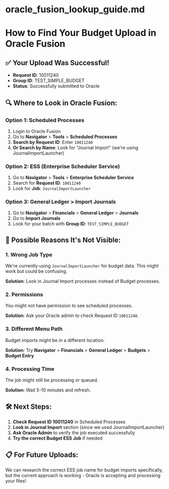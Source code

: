# oracle_fusion_lookup_guide.md
# How to Find Your Budget Upload in Oracle Fusion

## ✅ Your Upload Was Successful!
- **Request ID**: 10011240  
- **Group ID**: TEST_SIMPLE_BUDGET
- **Status**: Successfully submitted to Oracle

## 🔍 Where to Look in Oracle Fusion:

### Option 1: Scheduled Processes
1. Login to Oracle Fusion
2. Go to **Navigator** > **Tools** > **Scheduled Processes**
3. **Search by Request ID**: Enter `10011240`
4. **Or Search by Name**: Look for "Journal Import" (we're using JournalImportLauncher)

### Option 2: ESS (Enterprise Scheduler Service)
1. Go to **Navigator** > **Tools** > **Enterprise Scheduler Service**  
2. Search for **Request ID**: `10011240`
3. Look for **Job**: `JournalImportLauncher`

### Option 3: General Ledger > Import Journals
1. Go to **Navigator** > **Financials** > **General Ledger** > **Journals**
2. Go to **Import Journals**
3. Look for your batch with **Group ID**: `TEST_SIMPLE_BUDGET`

## 🤔 Possible Reasons It's Not Visible:

### 1. **Wrong Job Type** 
We're currently using `JournalImportLauncher` for budget data. This might work but could be confusing.

**Solution**: Look in Journal Import processes instead of Budget processes.

### 2. **Permissions**
You might not have permission to see scheduled processes.

**Solution**: Ask your Oracle admin to check Request ID `10011240`.

### 3. **Different Menu Path**
Budget imports might be in a different location.

**Solution**: Try **Navigator** > **Financials** > **General Ledger** > **Budgets** > **Budget Entry**

### 4. **Processing Time** 
The job might still be processing or queued.

**Solution**: Wait 5-10 minutes and refresh.

## 🛠️ Next Steps:

1. **Check Request ID 10011240** in Scheduled Processes
2. **Look in Journal Import** section (since we used JournalImportLauncher) 
3. **Ask Oracle Admin** to verify the job executed successfully
4. **Try the correct Budget ESS Job** if needed

## 📋 For Future Uploads:
We can research the correct ESS job name for budget imports specifically, but the current approach is working - Oracle is accepting and processing your files!